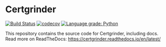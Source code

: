 # Certgrinder

[![Build Status](https://travis-ci.com/tykling/certgrinder.svg?branch=master)](https://travis-ci.com/tykling/certgrinder)
[![codecov](https://codecov.io/gh/tykling/certgrinder/branch/master/graph/badge.svg)](https://codecov.io/gh/tykling/certgrinder)
[![Language grade: Python](https://img.shields.io/lgtm/grade/python/g/tykling/certgrinder.svg?logo=lgtm&logoWidth=18)](https://lgtm.com/projects/g/tykling/certgrinder/context:python)

This repository contains the source code for Certgrinder, including docs. Read more on ReadTheDocs: https://certgrinder.readthedocs.io/en/latest/

